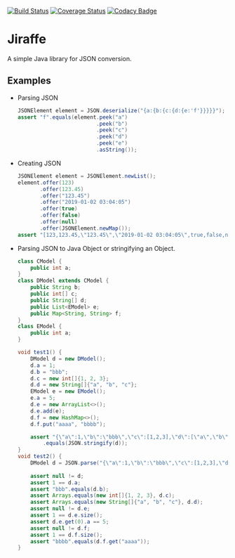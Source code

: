 
[![Build Status](https://travis-ci.org/chakilo/jiraffe.svg?branch=master)](https://travis-ci.org/chakilo/jiraffe)
[![Coverage Status](https://coveralls.io/repos/github/chakilo/jiraffe/badge.svg?branch=master)](https://coveralls.io/github/chakilo/jiraffe?branch=master)
[![Codacy Badge](https://api.codacy.com/project/badge/Grade/3e4beccbed464f67b89e3c8b4c6b8ebb)](https://www.codacy.com/app/chakilo/jiraffe?utm_source=github.com&amp;utm_medium=referral&amp;utm_content=chakilo/jiraffe&amp;utm_campaign=Badge_Grade)

# Jiraffe

A simple Java library for JSON conversion.

## Examples

  * Parsing JSON

    ```java
    JSONElement element = JSON.deserialize("{a:{b:{c:{d:{e:'f'}}}}}");
    assert "f".equals(element.peek("a")
                             .peek("b")
                             .peek("c")
                             .peek("d")
                             .peek("e")
                             .asString());
    ```

  * Creating JSON

    ```java
    JSONElement element = JSONElement.newList();
    element.offer(123)
           .offer(123.45)
           .offer("123.45")
           .offer("2019-01-02 03:04:05")
           .offer(true)
           .offer(false)
           .offer(null)
           .offer(JSONElement.newMap());
    assert "[123,123.45,\"123.45\",\"2019-01-02 03:04:05\",true,false,null,{}]".equals(element.toString());
    ```

  * Parsing JSON to Java Object or stringifying an Object.

    ```java
    class CModel {
        public int a;
    }
    class DModel extends CModel {
        public String b;
        public int[] c;
        public String[] d;
        public List<EModel> e;
        public Map<String, String> f;
    }
    class EModel {
        public int a;
    }
    
    void test1() {
        DModel d = new DModel();
        d.a = 1;
        d.b = "bbb";
        d.c = new int[]{1, 2, 3};
        d.d = new String[]{"a", "b", "c"};
        EModel e = new EModel();
        e.a = 5;
        d.e = new ArrayList<>();
        d.e.add(e);
        d.f = new HashMap<>();
        d.f.put("aaaa", "bbbb");
    
        assert "{\"a\":1,\"b\":\"bbb\",\"c\":[1,2,3],\"d\":[\"a\",\"b\",\"c\"],\"e\":[{\"a\":5}],\"f\":{\"aaaa\":\"bbbb\"}}"
            .equals(JSON.stringify(d));
    }
    void test2() {
        DModel d = JSON.parse("{\"a\":1,\"b\":\"bbb\",\"c\":[1,2,3],\"d\":[\"a\",\"b\",\"c\"],\"e\":[{\"a\":5}],\"f\":{\"aaaa\":\"bbbb\"}}", DModel.class);
        
        assert null != d;
        assert 1 == d.a;
        assert "bbb".equals(d.b);
        assert Arrays.equals(new int[]{1, 2, 3}, d.c);
        assert Arrays.equals(new String[]{"a", "b", "c"}, d.d);
        assert null != d.e;
        assert 1 == d.e.size();
        assert d.e.get(0).a == 5;
        assert null != d.f;
        assert 1 == d.f.size();
        assert "bbbb".equals(d.f.get("aaaa"));
    }
    ```

